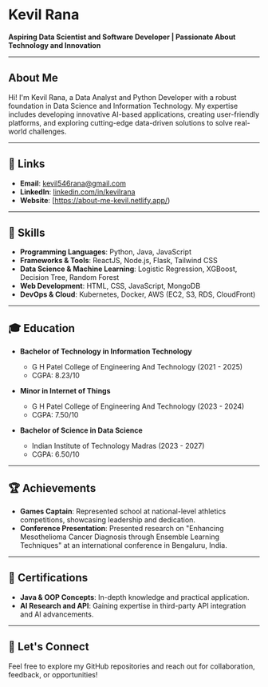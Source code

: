 # Kevil Rana

**Aspiring Data Scientist and Software Developer | Passionate About Technology and Innovation**

---

## About Me

Hi! I'm Kevil Rana, a Data Analyst and Python Developer with a robust foundation in Data Science and Information Technology. My expertise includes developing innovative AI-based applications, creating user-friendly platforms, and exploring cutting-edge data-driven solutions to solve real-world challenges.

---

## 🔗 Links
- **Email**: [kevil546rana@gmail.com](mailto:kevil546rana@gmail.com)
- **LinkedIn**: [linkedin.com/in/kevilrana](https://linkedin.com/in/kevilrana)
- **Website**: [https://about-me-kevil.netlify.app/)

---

## 🚀 Skills

- **Programming Languages**: Python, Java, JavaScript
- **Frameworks & Tools**: ReactJS, Node.js, Flask, Tailwind CSS
- **Data Science & Machine Learning**: Logistic Regression, XGBoost, Decision Tree, Random Forest
- **Web Development**: HTML, CSS, JavaScript, MongoDB
- **DevOps & Cloud**: Kubernetes, Docker, AWS (EC2, S3, RDS, CloudFront)

---

## 🎓 Education

- **Bachelor of Technology in Information Technology**
  - G H Patel College of Engineering And Technology (2021 - 2025)
  - CGPA: 8.23/10

- **Minor in Internet of Things**
  - G H Patel College of Engineering And Technology (2023 - 2024)
  - CGPA: 7.50/10

- **Bachelor of Science in Data Science**
  - Indian Institute of Technology Madras (2023 - 2027)
  - CGPA: 6.50/10

---

## 🏆 Achievements

- **Games Captain**: Represented school at national-level athletics competitions, showcasing leadership and dedication.
- **Conference Presentation**: Presented research on "Enhancing Mesothelioma Cancer Diagnosis through Ensemble Learning Techniques" at an international conference in Bengaluru, India.

---

## 📄 Certifications

- **Java & OOP Concepts**: In-depth knowledge and practical application.
- **AI Research and API**: Gaining expertise in third-party API integration and AI advancements.

---

## 🤝 Let's Connect
Feel free to explore my GitHub repositories and reach out for collaboration, feedback, or opportunities!
